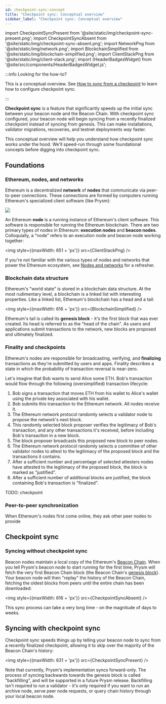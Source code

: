 ```yaml
---
id: checkpoint-sync-concept
title: "Checkpoint sync: Conceptual overview"
sidebar_label: "Checkpoint sync: Conceptual overview"
---
```

import CheckpointSyncPresent from '@site/static/img/checkpoint-sync-present.png';
import CheckpointSyncAbsent from '@site/static/img/checkpoint-sync-absent.png';
import NetworkPng from '@site/static/img/network.png';
import BlockchainSimplified from '@site/static/img/blockchain-simplified.png';
import ClientStackPng from '@site/static/img/client-stack.png';
import {HeaderBadgesWidget} from '@site/src/components/HeaderBadgesWidget.js';

<HeaderBadgesWidget commaDelimitedContributors="Kasey,Mick,James" />

:::info Looking for the how-to?

This is a conceptual overview. See [How to sync from a checkpoint](../prysm-usage/checkpoint-sync.md) to learn how to configure checkpoint sync. 

:::

**Checkpoint sync** is a feature that significantly speeds up the initial sync between your beacon node and the Beacon Chain. With checkpoint sync configured, your beacon node will begin syncing from a recently finalized checkpoint instead of syncing from genesis. This can make installations, validator migrations, recoveries, and testnet deployments *way* faster.

This conceptual overview will help you understand how checkpoint sync works under the hood. We'll speed-run through some foundational concepts before digging into checkpoint sync.

## Foundations

### Ethereum, nodes, and networks

Ethereum is a decentralized **network** of **nodes** that communicate via peer-to-peer connections. These connections are formed by computers running Ethereum's specialized client software (like Prysm):

<img src={NetworkPng} />

An Ethereum **node** is a running instance of Ethereum's client software. This software is responsible for running the Ethereum blockchain. There are two primary types of nodes in Ethereum: **execution nodes** and **beacon nodes**. Colloquially, a "node" refers to an execution node and beacon node working together:

<img style={{maxWidth: 651 + 'px'}} src={ClientStackPng} /> 

If you're not familiar with the various types of nodes and networks that power the Ethereum ecosystem, see [Nodes and networks](nodes-networks.md) for a refresher.


### Blockchain data structure

Ethereum's "world state" is stored in a blockchain data structure. At the most rudimentary level, a blockchain is a linked list with interesting properties. Like a linked list, Ethereum's blockchain has a head and a tail:

<img style={{maxWidth: 616 + 'px'}} src={BlockchainSimplified} />

Ethereum's tail is called its **genesis block** - it's the first block that was ever created. Its head is referred to as the "head of the chain". As users and applications submit transactions to the network, new blocks are proposed and ultimately finalized.

### Finality and checkpoints

Ethereum's nodes are responsible for broadcasting, verifying, and **finalizing** transactions as they're submitted by users and apps. Finality describes a state in which the probability of transaction reversal is near-zero.

Let's imagine that Bob wants to send Alice some ETH. Bob's transaction would flow through the following (oversimplified) transaction lifecycle:

 1. Bob signs a transaction that moves ETH from his wallet to Alice's wallet using the private key associated with his wallet.
 2. Bob submits this transaction to the Ethereum network. All nodes receive it.
 3. The Ethereum network protocol randomly selects a validator node to propose the network's next block. 
 4. This randomly selected block proposer verifies the legitimacy of Bob's transaction, and any other transactions it's received, before including Bob's transaction in a new block.
 5. The block proposer broadcasts this proposed new block to peer nodes.
 6. The Ethereum network protocol randomly selects a committee of other validator nodes to attest to the legitimacy of the proposed block and the transactions it contains.
 7. After a sufficient number and percentage of selected attesters nodes have attested to the legitimacy of the proposed block, the block is marked as "justified".
 8. After a sufficient number of additional blocks are justified, the block containing Bob's transaction is "finalized".


TODO: checkpoint


### Peer-to-peer synchronization

When Ethereum's nodes first come online, they ask other peer nodes to provide 



## Checkpoint sync

### Syncing without checkpoint sync

Beacon nodes maintain a local copy of the Ethereum's [Beacon Chain](https://ethereum.org/en/upgrades/beacon-chain/). When you tell Prysm's beacon node to start running for the first time, Prysm will fetch the very first Beacon Chain block (the Beacon Chain's [genesis block](https://beaconscan.com/slots?epoch=0)). Your beacon node will then "replay" the history of the Beacon Chain, fetching the oldest blocks from peers until the entire chain has been downloaded:

<img style={{maxWidth: 616 + 'px'}} src={CheckpointSyncAbsent} /> 

This sync process can take a very long time - on the magnitude of days to weeks. 

## Syncing with checkpoint sync

Checkpoint sync speeds things up by telling your beacon node to sync from a recently finalized checkpoint, allowing it to skip over the majority of the Beacon Chain's history:

<img style={{maxWidth: 631 + 'px'}} src={CheckpointSyncPresent} /> 

Note that currently, Prysm's implementation syncs forward-only. The process of syncing backwards towards the genesis block is called "backfilling", and will be supported in a future Prysm release. Backfilling isn't required to run a validator - it's only required if you want to run an archive node, serve peer node requests, or query chain history through your local beacon node.


<RequestUpdateWidget />